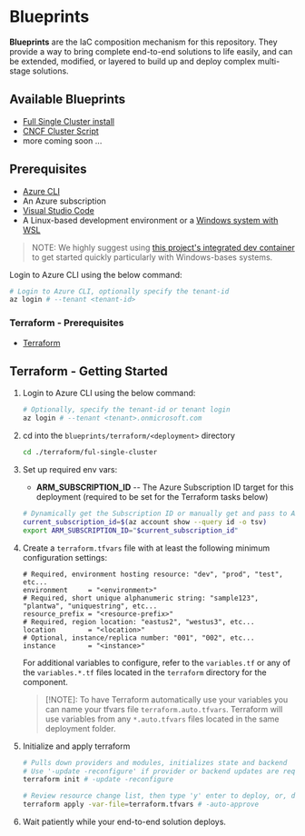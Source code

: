 # Blueprints

__Blueprints__ are the IaC composition mechanism for this repository. They
provide a way to bring complete end-to-end solutions to life easily, and
can be extended, modified, or layered to build up and deploy complex multi-stage
solutions.

## Available Blueprints

- [Full Single Cluster install](./terraform/full-single-cluster/)
- [CNCF Cluster Script](./terraform/only-output-cncf-cluster-script/)
- more coming soon ...

## Prerequisites

- [Azure CLI](https://docs.microsoft.com/en-us/cli/azure/install-azure-cli?view=azure-cli-latest)
- An Azure subscription
- [Visual Studio Code](https://code.visualstudio.com/)
- A Linux-based development environment or a [Windows system with WSL](https://code.visualstudio.com/docs/remote/wsl)

> NOTE: We highly suggest using [this project's integrated dev container](./.devcontainer/README.md) to get started quickly particularly with Windows-bases systems.

Login to Azure CLI using the below command:

```sh
# Login to Azure CLI, optionally specify the tenant-id
az login # --tenant <tenant-id>
```

### Terraform - Prerequisites

- [Terraform](https://developer.hashicorp.com/terraform/install)

## Terraform - Getting Started

1. Login to Azure CLI using the below command:

    ```sh
    # Optionally, specify the tenant-id or tenant login
    az login # --tenant <tenant>.onmicrosoft.com
    ```

2. cd into the `blueprints/terraform/<deployment>` directory

   ```sh
   cd ./terraform/ful-single-cluster
   ```

3. Set up required env vars:

   - __ARM_SUBSCRIPTION_ID__ -- The Azure Subscription ID target for this deployment (required to be set for the Terraform tasks below)

   ```sh
   # Dynamically get the Subscription ID or manually get and pass to ARM_SUBSCRIPTION_ID
   current_subscription_id=$(az account show --query id -o tsv)
   export ARM_SUBSCRIPTION_ID="$current_subscription_id"
   ```

4. Create a `terraform.tfvars` file with at least the following minimum configuration settings:

   ```hcl
   # Required, environment hosting resource: "dev", "prod", "test", etc...
   environment     = "<environment>"
   # Required, short unique alphanumeric string: "sample123", "plantwa", "uniquestring", etc...
   resource_prefix = "<resource-prefix>"
   # Required, region location: "eastus2", "westus3", etc...
   location        = "<location>"
   # Optional, instance/replica number: "001", "002", etc...
   instance        = "<instance>"
   ```

   For additional variables to configure, refer to the `variables.tf` or any of the `variables.*.tf` files located
   in the `terraform` directory for the component.

   > [!NOTE]: To have Terraform automatically use your variables you can name your tfvars file `terraform.auto.tfvars`.
   > Terraform will use variables from any `*.auto.tfvars` files located in the same deployment folder.

5. Initialize and apply terraform

   ```sh
   # Pulls down providers and modules, initializes state and backend
   # Use '-update -reconfigure' if provider or backend updates are required
   terraform init # -update -reconfigure

   # Review resource change list, then type 'y' enter to deploy, or, deploy with '-auto-approve'
   terraform apply -var-file=terraform.tfvars # -auto-approve
   ```

6. Wait patiently while your end-to-end solution deploys.
